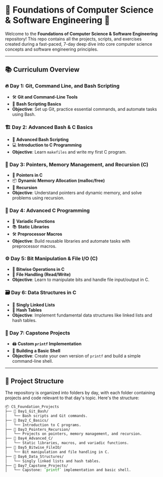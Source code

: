 # 🌟 Foundations of Computer Science & Software Engineering 🌟

Welcome to the **Foundations of Computer Science & Software Engineering** repository! This repo contains all the projects, scripts, and exercises created during a fast-paced, 7-day deep dive into core computer science concepts and software engineering principles.

---

## 📚 Curriculum Overview

### 🔥 Day 1: Git, Command Line, and Bash Scripting
- 🛠️ **Git and Command-Line Tools**
- 🐚 **Bash Scripting Basics**
- **Objective**: Set up Git, practice essential commands, and automate tasks using Bash.

### 🏗️ Day 2: Advanced Bash & C Basics
- 🔄 **Advanced Bash Scripting**
- 💻 **Introduction to C Programming**
- **Objective**: Learn `makefiles` and write my first C program.

### 🧠 Day 3: Pointers, Memory Management, and Recursion (C)
- 🔗 **Pointers in C**
- 📦 **Dynamic Memory Allocation (malloc/free)**
- 🔁 **Recursion**
- **Objective**: Understand pointers and dynamic memory, and solve problems using recursion.

### 🚀 Day 4: Advanced C Programming
- 🔢 **Variadic Functions**
- 📚 **Static Libraries**
- 🛠️ **Preprocessor Macros**
- **Objective**: Build reusable libraries and automate tasks with preprocessor macros.

### ⚙️ Day 5: Bit Manipulation & File I/O (C)
- 🔧 **Bitwise Operations in C**
- 📂 **File Handling (Read/Write)**
- **Objective**: Learn to manipulate bits and handle file input/output in C.

### 🗃️ Day 6: Data Structures in C
- 🧩 **Singly Linked Lists**
- 🔑 **Hash Tables**
- **Objective**: Implement fundamental data structures like linked lists and hash tables.

### 🏁 Day 7: Capstone Projects
- 🖨️ **Custom `printf` Implementation**
- 🐚 **Building a Basic Shell**
- **Objective**: Create your own version of `printf` and build a simple command-line shell.

---

## 📂 Project Structure

The repository is organized into folders by day, with each folder containing projects and code relevant to that day's topic. Here's the structure:

```bash
📦 CS_Foundation_Projects
├── 📁 Day1_Git_Bash/
│   └── Bash scripts and Git commands.
├── 📁 Day2_C_Basics/
│   └── Introduction to C programs.
├── 📁 Day3_Pointers_Recursion/
│   └── Projects on pointers, memory management, and recursion.
├── 📁 Day4_Advanced_C/
│   └── Static libraries, macros, and variadic functions.
├── 📁 Day5_Bitwise_FileIO/
│   └── Bit manipulation and file handling in C.
├── 📁 Day6_Data_Structures/
│   └── Singly linked lists and hash tables.
├── 📁 Day7_Capstone_Projects/
│   └── Capstone: `printf` implementation and basic shell.
